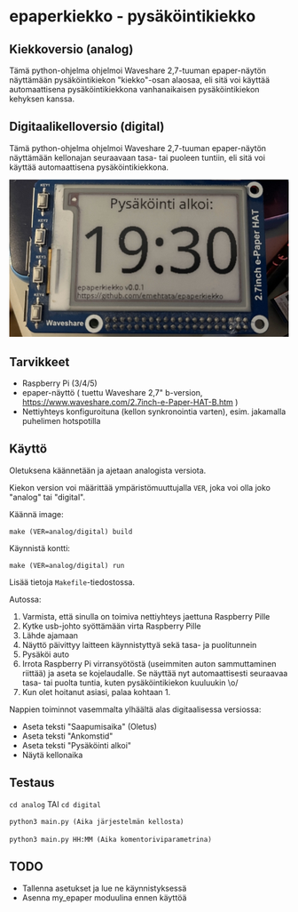 # epaperkiekko - pysäköintikiekko

## Kiekkoversio (analog)

Tämä python-ohjelma ohjelmoi Waveshare 2,7-tuuman epaper-näytön näyttämään pysäköintikiekon "kiekko"-osan alaosaa, eli sitä voi käyttää automaattisena pysäköintikiekkona vanhanaikaisen pysäköintikiekon kehyksen kanssa.

## Digitaalikelloversio (digital)

Tämä python-ohjelma ohjelmoi Waveshare 2,7-tuuman epaper-näytön näyttämään kellonajan seuraavaan tasa- tai puoleen tuntiin, eli sitä voi käyttää automaattisena pysäköintikiekkona.

![alt text](doc/epaperkiekko.jpg)

## Tarvikkeet

* Raspberry Pi (3/4/5)
* epaper-näyttö ( tuettu Waveshare 2,7" b-version, https://www.waveshare.com/2.7inch-e-Paper-HAT-B.htm )
* Nettiyhteys konfiguroituna (kellon synkronointia varten), esim. jakamalla puhelimen hotspotilla

## Käyttö

Oletuksena käännetään ja ajetaan analogista versiota.

Kiekon version voi määrittää ympäristömuuttujalla `VER`, joka voi olla joko "analog" tai "digital".

Käännä image:

    make (VER=analog/digital) build

Käynnistä kontti:

    make (VER=analog/digital) run

Lisää tietoja `Makefile`-tiedostossa.

Autossa:

1. Varmista, että sinulla on toimiva nettiyhteys jaettuna Raspberry Pille
1. Kytke usb-johto syöttämään virta Raspberry Pille
1. Lähde ajamaan
1. Näyttö päivittyy laitteen käynnistyttyä sekä tasa- ja puolitunnein
1. Pysäköi auto
1. Irrota Raspberry Pi virransyötöstä (useimmiten auton sammuttaminen riittää) ja aseta se kojelaudalle. Se näyttää nyt automaattisesti seuraavaa tasa- tai puolta tuntia, kuten pysäköintikiekon kuuluukin \o/
1. Kun olet hoitanut asiasi, palaa kohtaan 1.

Nappien toiminnot vasemmalta ylhäältä alas digitaalisessa versiossa:
* Aseta teksti "Saapumisaika" (Oletus)
* Aseta teksti "Ankomstid"
* Aseta teksti "Pysäköinti alkoi"
* Näytä kellonaika

## Testaus

`cd analog` TAI `cd digital`

    python3 main.py (Aika järjestelmän kellosta)

    python3 main.py HH:MM (Aika komentoriviparametrina)

## TODO

* Tallenna asetukset ja lue ne käynnistyksessä
* Asenna my_epaper moduulina ennen käyttöä
